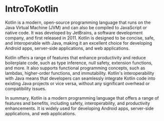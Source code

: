 # IntroToKotlin

Kotlin is a modern, open-source programming language that runs on the Java Virtual Machine (JVM) and can also be compiled to JavaScript or native code. It was developed by JetBrains, a software development company, and first released in 2011. Kotlin is designed to be concise, safe, and interoperable with Java, making it an excellent choice for developing Android apps, server-side applications, and web applications.

Kotlin offers a range of features that enhance productivity and reduce boilerplate code, such as type inference, null safety, extension functions, and more. It also supports functional programming concepts, such as lambdas, higher-order functions, and immutability. Kotlin's interoperability with Java means that developers can seamlessly integrate Kotlin code into existing Java projects or vice versa, without any significant overhead or compatibility issues.

In summary, Kotlin is a modern programming language that offers a range of features and benefits, including safety, interoperability, and productivity enhancements. It is widely used for developing Android apps, server-side applications, and web applications.
